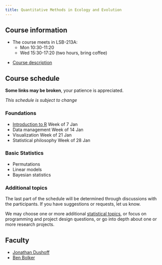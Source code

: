 ```yaml
---
title: Quantitative Methods in Ecology and Evolution
---
```

<!--- This is how you make a comment
-->

<!--- 
## Current

### Each week:

* A brief project report by email on Friday; let us know if you have any questions we can address

### Presentations

Mon 3 April and Wed 5 April

* Let us know if you want to request a day or time
* Your presentation should take 10 minutes or less: try to keep it clear and simple
* Don't over-prepare; the presentation should be an informal overview and progress report
	* Don't let the presentation preparation interfere with the actual project
	* Don't even start preparing your presentation until the Wed or Fri before (depending on when you are presenting)

### Final project

* Email us to tell us when it's time to look
<!-- COMMENT
* _Tell us_ if you can't submit by Friday at noon
* _Ask us_ if you can't submit by Tue at 9:30
COMMENT -->

## Course information

* The course meets in LSB-213A:
	*  Mon 10:30-11:20
	*  Wed 15:30-17:20 (two hours, bring coffee)

-   [Course description](description.html)
<!-- COMMENT
-   [Assignments](assignments.html)
-   [Final project](project.html)
COMMENT -->

## Course schedule

__Some links may be broken__, your patience is appreciated.

_This schedule is subject to change_

### Foundations

* [Introduction to R](Introduction_to_R.html) Week of 7 Jan
* Data management Week of 14 Jan
* Visualization Week of 21 Jan
* Statistical philosophy Week of 28 Jan

<!-- COMMENT
-   [Introduction to R](Introduction_to_R.html) Week of 7 Jan
-   [Data management](Data_management.html) Week of 14 Jan
-   [Visualization](Visualization.html) Week of 21 Jan
-   [Statistical philosophy](Statistical_philosophy.html) Week of 28 Jan
COMMENT -->

### Basic Statistics

- Permutations
- Linear models
- Bayesian statistics

<!-- COMMENT
-   [Permutations](Permutations.html)
-   [Linear models](Linear_models.html)
-   [Bayesian statistics](Bayesian_statistics.html)
COMMENT -->

### Additional topics

<!-- COMMENT
* Generalized linear models
* Mixed models
* Multivariate responses
* Linear model parameters
* Penalized regression

- [Generalized linear models](Generalized_linear_models.html)
- [Mixed models](Mixed_models.html)
- [Multivariate responses](Multivariate_responses.html)
- [Linear model parameters] (parameters.html)
- [Penalized regression] (penalized.html)
COMMENT -->

The last part of the schedule will be determined through discussions
with the participants. If you have suggestions or requests, let us know.

We may choose one or more additional [statistical topics](topics.html), or focus on programming and project design questions, or go into depth about one or more research projects.

<!-- COMMENT
### Extras

-   [Multiple comparisons](Multiple_comparisons.html)
COMMENT -->

<!-- COMMENT
## Other 

* [Git issues](git_issues.html)
COMMENT -->

## Faculty

-   [Jonathan Dushoff](http://www.biology.mcmaster.ca/dushoff/)
-   [Ben Bolker](http://www.math.mcmaster.ca/~bolker/)

